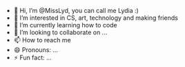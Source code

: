 - 👋 Hi, I’m @MissLyd, you can call me Lydia :) 
- 👀 I’m interested in CS, art, technology and making friends
- 🌱 I’m currently learning how to code
- 💞️ I’m looking to collaborate on ...
- 📫 How to reach me 
- 😄 Pronouns: ...
- ⚡ Fun fact: ...

<!---
MissLyd/MissLyd is a ✨ special ✨ repository because its `README.md` (this file) appears on your GitHub profile.
You can click the Preview link to take a look at your changes.
--->
